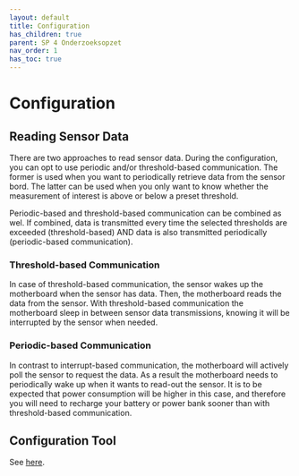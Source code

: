 ```yaml
---
layout: default
title: Configuration
has_children: true
parent: SP 4 Onderzoeksopzet
nav_order: 1
has_toc: true
---
```


# Configuration

## Reading Sensor Data
There are two approaches to read sensor data.
During the configuration, you can opt to use periodic and/or threshold-based communication.
The former is used when you want to periodically retrieve data from the sensor bord.
The latter can be used when you only want to know whether the measurement of interest is above or below a preset threshold.

Periodic-based and threshold-based communication can be combined as wel. 
If combined, data is transmitted every time the selected thresholds are exceeded 
(threshold-based) AND data is also transmitted periodically (periodic-based communication).

### Threshold-based Communication
In case of threshold-based communication, the sensor wakes up the motherboard when the sensor has data.
Then, the motherboard reads the data from the sensor.
With threshold-based communication the motherboard sleep in between sensor data transmissions, knowing it will be interrupted by the sensor when needed.

### Periodic-based Communication
In contrast to interrupt-based communication, the motherboard will actively poll the sensor to request the data.
As a result the motherboard needs to periodically wake up when it wants to read-out the sensor. 
It is to be expected that power consumption will be higher in this case, and therefore you will need to recharge your battery or power bank sooner than with threshold-based communication.

## Configuration Tool
See [here](./configuration-tool.html).